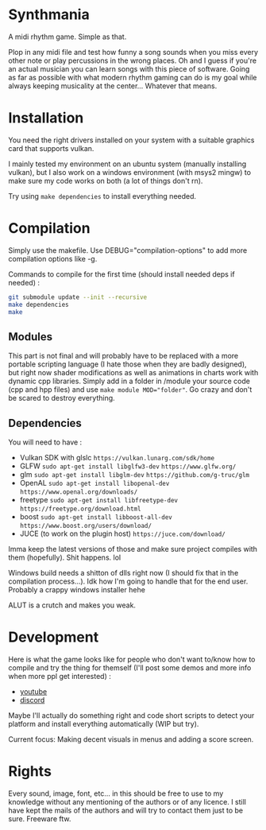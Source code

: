 # Synthmania
A midi rhythm game. Simple as that.

Plop in any midi file and test how funny a song sounds when you miss every other note or play percussions in the wrong places.
Oh and I guess if you're an actual musician you can learn songs with this piece of software.
Going as far as possible with what modern rhythm gaming can do is my goal while always keeping musicality at the center... Whatever that means.

# Installation
You need the right drivers installed on your system with a suitable graphics card that supports vulkan.

I mainly tested my environment on an ubuntu system (manually installing vulkan),
but I also work on a windows environment (with msys2 mingw) to make sure my code works on both (a lot of things don't rn).

Try using `make dependencies` to install everything needed.

# Compilation
Simply use the makefile.
Use DEBUG="compilation-options" to add more compilation options like -g.

Commands to compile for the first time (should install needed deps if needed) :
```sh
git submodule update --init --recursive
make dependencies
make
```

## Modules
This part is not final and will probably have to be replaced with a more portable scripting language (I hate those when they are badly designed), but right now shader modifications as well as animations in charts work with dynamic cpp libraries.
Simply add in a folder in /module your source code (cpp and hpp files) and use `make module MOD="folder"`.
Go crazy and don't be scared to destroy everything.

## Dependencies
You will need to have :
- Vulkan SDK with glslc `https://vulkan.lunarg.com/sdk/home`
- GLFW `sudo apt-get install libglfw3-dev` `https://www.glfw.org/`
- glm `sudo apt-get install libglm-dev` `https://github.com/g-truc/glm`
- OpenAL `sudo apt-get install libopenal-dev` `https://www.openal.org/downloads/`
- freetype `sudo apt-get install libfreetype-dev` `https://freetype.org/download.html`
- boost `sudo apt-get install libboost-all-dev` `https://www.boost.org/users/download/`
- JUCE (to work on the plugin host) `https://juce.com/download/`

Imma keep the latest versions of those and make sure project compiles with them (hopefully).
Shit happens. lol

Windows build needs a shitton of dlls right now (I should fix that in the compilation process...). Idk how I'm going to handle that for the end user. Probably a crappy windows installer hehe

ALUT is a crutch and makes you weak.

# Development
Here is what the game looks like for people who don't want to/know how to compile and try the thing for themself (I'll post some demos and more info when more ppl get interested) :
- [youtube](https://www.youtube.com/channel/UCkYoZyuOyPuBcerhdJB67Zw)
- [discord](https://discord.gg/WnU84Aqtnb)

Maybe I'll actually do something right and code short scripts to detect your platform and install everything automatically (WIP but try).

Current focus: Making decent visuals in menus and adding a score screen.

# Rights
Every sound, image, font, etc... in this should be free to use to my knowledge without any mentioning of the authors or of any licence. I still have kept the mails of the authors and will try to contact them just to be sure. Freeware ftw.